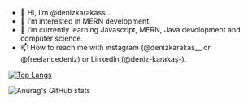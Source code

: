 - 👋 Hi, I’m @denizkarakass .
- 👀 I’m interested in MERN development.
- 🌱 I’m currently learning Javascript, MERN, Java devolopment and computer science.
- 📫 How to reach me with instagram (@denizkarakas__ or @freelancedeniz) or Linkedln (@deniz-karakaş-).


[![Top Langs](https://github-readme-stats.vercel.app/api/top-langs/?username=denizkarakass&langs_count=10&layout=compact)](https://github.com/anuraghazra/github-readme-stats)

![Anurag's GitHub stats](https://github-readme-stats.vercel.app/api?username=denizkarakass&show_icons=true&theme=radical)


 
